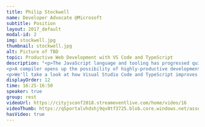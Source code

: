 ```yaml
---
title: Philip Stockwell
name: Developer Advocate @Microsoft
subtitle: Position
layout: 2017_default
modal-id: 2
img: stockwell.jpg
thumbnail: stockwell.jpg
alt: Picture of TBD
topic: Productive Web Development with VS Code and TypeScript
description: "<p>The JavaScript language and tooling has progressed quickly over the last few years, but one thing still holds true, your end users are unlikely to have the same version as you. If you want to use the latest features and those still progressing through TC39 - such as async functions and decorators you'll have to compile.</p>
<p>A compiler opens up the possibility of highly-productive development tools and practices, like static checking and code refactoring when developing JavaScript applications.</p>
<p>We'll take a look at how Visual Studio Code and TypeScript improves your development whether you're working with existing JavaScript codebases or making the switch to TypeScript.</p>"
displayOrder: 12
time: 16:25-16:50
speaker: true
group: rest
videoUrl: https://cityjsconf2018.streameventlive.com/home/video/16
videoThumb: https://q5portalvhdshj9qv0tf3725.blob.core.windows.net/asset-54d88908-ddf3-4dbe-b4f1-8ce2d861f5f9/21c763f0-529b-4b5a-b3df-9f3c4faa_000001.jpg?sv=2015-07-08&amp;sr=c&amp;si=c7f35e7a-324c-433a-83a3-4860767e84c8&amp;sig=hTD%2FuHp4krSGGcIjHW%2Fa4gN%2BNofEd5V8fMELtFKou%2Fc%3D&amp;se=2028-03-23T17%3A11%3A51Z
hasVideo: true
---
```

